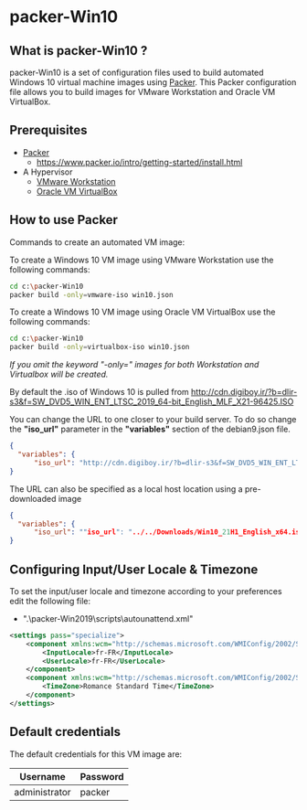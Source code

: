 # packer-Win10

## What is packer-Win10 ?

packer-Win10 is a set of configuration files used to build automated Windows 10 virtual machine images using [Packer](https://www.packer.io/).
This Packer configuration file allows you to build images for VMware Workstation and Oracle VM VirtualBox.

## Prerequisites

* [Packer](https://www.packer.io/downloads.html)
  * <https://www.packer.io/intro/getting-started/install.html>
* A Hypervisor
  * [VMware Workstation](https://www.vmware.com/products/workstation-pro.html)
  * [Oracle VM VirtualBox](https://www.virtualbox.org/)

## How to use Packer

Commands to create an automated VM image:

To create a Windows 10 VM image using VMware Workstation use the following commands:

```sh
cd c:\packer-Win10
packer build -only=vmware-iso win10.json
```

To create a Windows 10 VM image using Oracle VM VirtualBox use the following commands:

```sh
cd c:\packer-Win10
packer build -only=virtualbox-iso win10.json
```

*If you omit the keyword "-only=" images for both Workstation and Virtualbox will be created.*

By default the .iso of Windows 10 is pulled from <http://cdn.digiboy.ir/?b=dlir-s3&f=SW_DVD5_WIN_ENT_LTSC_2019_64-bit_English_MLF_X21-96425.ISO>

You can change the URL to one closer to your build server. To do so change the **"iso_url"** parameter in the **"variables"** section of the debian9.json file.

```json
{
  "variables": {
      "iso_url": "http://cdn.digiboy.ir/?b=dlir-s3&f=SW_DVD5_WIN_ENT_LTSC_2019_64-bit_English_MLF_X21-96425.ISO"
}
```
The URL can also be specified as a local host location using a pre-downloaded image

```json
{
  "variables": {
      "iso_url": ""iso_url": "../../Downloads/Win10_21H1_English_x64.iso""
}
```

## Configuring Input/User Locale & Timezone

To set the input/user locale and timezone according to your preferences edit the following file:

* ".\packer-Win2019\scripts\autounattend.xml"

```xml
<settings pass="specialize">
    <component xmlns:wcm="http://schemas.microsoft.com/WMIConfig/2002/State" xmlns:xsi="http://www.w3.org/2001/XMLSchema-instance" name="Microsoft-Windows-International-Core" processorArchitecture="amd64" publicKeyToken="31bf3856ad364e35" language="neutral" versionScope="nonSxS">
        <InputLocale>fr-FR</InputLocale>
        <UserLocale>fr-FR</UserLocale>
    </component>
    <component xmlns:wcm="http://schemas.microsoft.com/WMIConfig/2002/State" xmlns:xsi="http://www.w3.org/2001/XMLSchema-instance" name="Microsoft-Windows-Shell-Setup" processorArchitecture="amd64" publicKeyToken="31bf3856ad364e35" language="neutral" versionScope="nonSxS">
        <TimeZone>Romance Standard Time</TimeZone>
    </component>
</settings>
```

## Default credentials

The default credentials for this VM image are:

|Username|Password|
|--------|--------|
|administrator|packer|
